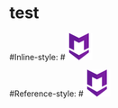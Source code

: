 # test


#Inline-style: 
#![alt text](https://github.com/adam-p/markdown-here/raw/master/src/common/images/icon48.png "Logo Title Text 1")

#Reference-style: 
#![alt text][logo]

[logo]: https://github.com/adam-p/markdown-here/raw/master/src/common/images/icon48.png "Logo Title Text 2"
